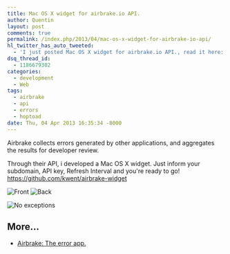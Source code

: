 ```yaml
---
title: Mac OS X widget for airbrake.io API.
author: Quentin
layout: post
comments: true
permalink: /index.php/2013/04/mac-os-x-widget-for-airbrake-io-api/
hl_twitter_has_auto_tweeted:
  - 'I just posted Mac OS X widget for airbrake.io API., read it here: http://blog.quent.in/?p=594'
dsq_thread_id:
  - 1186679302
categories:
  - development
  - Web
tags:
  - airbrake
  - api
  - errors
  - hoptoad
date: Thu, 04 Apr 2013 16:35:34 -8000
---
```

Airbrake collects errors generated by other applications, and aggregates the results for developer review.

Through their API, i developed a Mac OS X widget. Just inform your subdomain, API key, Refresh Interval and you're ready to go! <https://github.com/kwent/airbrake-widget>

![Front](/assets/wp-content/uploads/2013/04/front-241x300.png)
![Back](/assets/wp-content/uploads/2013/04/back4-241x300.png)

![No exceptions](/assets/wp-content/uploads/2013/04/no-exceptions1-242x300.png)

## More...

*   <a href="http://www.airbrake.io" title="Airbrake: The error app." rel="nofollow">Airbrake: The error app.</a>